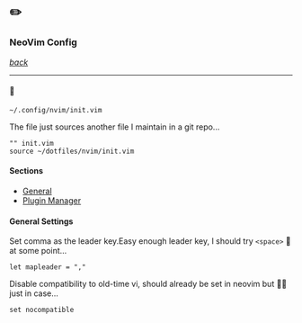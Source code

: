 ## ✏️
### NeoVim Config

[*back*](../README.md)

---

#### 🤖

`~/.config/nvim/init.vim`

The file just sources another file I maintain in a git repo...

``` vim
"" init.vim
source ~/dotfiles/nvim/init.vim
```

#### Sections
- [General](#general-settings)
- [Plugin Manager](#plugin-manager)


#### General Settings

Set comma as the leader key.Easy enough leader key, I should try `<space>` 🤔 at some point...

``` vim
let mapleader = ","

```

Disable compatibility to old-time vi, should already be set in neovim but 🤷‍♂️ just in case...

``` vim
set nocompatible

```



